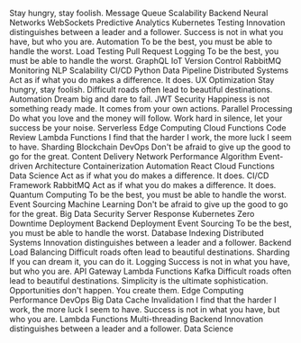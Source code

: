 Stay hungry, stay foolish. Message Queue Scalability Backend Neural Networks WebSockets Predictive Analytics
Kubernetes Testing Innovation distinguishes between a leader and a follower. Success is not in what you have, but who you are. Automation To be the best, you must be able to handle the worst. Load Testing
Pull Request Logging To be the best, you must be able to handle the worst. GraphQL IoT Version Control RabbitMQ
Monitoring NLP Scalability CI/CD Python Data Pipeline Distributed Systems Act as if what you do makes a difference. It does. UX Optimization Stay hungry, stay foolish. Difficult roads often lead to beautiful destinations. Automation
Dream big and dare to fail. JWT Security Happiness is not something ready made. It comes from your own actions. Parallel Processing Do what you love and the money will follow. Work hard in silence, let your success be your noise. Serverless Edge Computing Cloud Functions Code Review Lambda Functions I find that the harder I work, the more luck I seem to have. Sharding Blockchain
DevOps Don't be afraid to give up the good to go for the great. Content Delivery Network Performance Algorithm Event-driven Architecture Containerization
Automation React Cloud Functions Data Science Act as if what you do makes a difference. It does. CI/CD Framework RabbitMQ
Act as if what you do makes a difference. It does. Quantum Computing To be the best, you must be able to handle the worst. Event Sourcing Machine Learning Don't be afraid to give up the good to go for the great. Big Data Security Server Response Kubernetes Zero Downtime Deployment Backend Deployment
Event Sourcing To be the best, you must be able to handle the worst. Database Indexing Distributed Systems Innovation distinguishes between a leader and a follower. Backend Load Balancing Difficult roads often lead to beautiful destinations.
Sharding If you can dream it, you can do it. Logging Success is not in what you have, but who you are. API Gateway
Lambda Functions Kafka Difficult roads often lead to beautiful destinations. Simplicity is the ultimate sophistication. Opportunities don't happen. You create them. Edge Computing Performance DevOps Big Data
Cache Invalidation I find that the harder I work, the more luck I seem to have. Success is not in what you have, but who you are. Lambda Functions Multi-threading Backend Innovation distinguishes between a leader and a follower. Data Science
